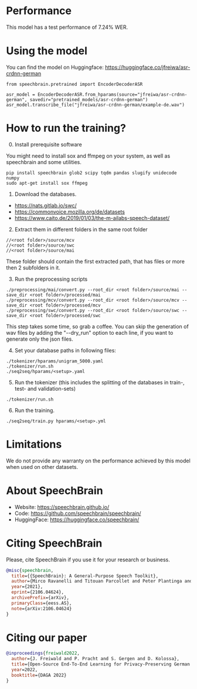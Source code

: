 # Performance

This model has a test performance of 7.24% WER.


# Using the model
You can find the model on Huggingface:
https://huggingface.co/jfreiwa/asr-crdnn-german


```
from speechbrain.pretrained import EncoderDecoderASR

asr_model = EncoderDecoderASR.from_hparams(source="jfreiwa/asr-crdnn-german", savedir="pretrained_models/asr-crdnn-german")
asr_model.transcribe_file("jfreiwa/asr-crdnn-german/example-de.wav")

```

# How to run the training?

0. Install prerequisite software

You might need to install sox and ffmpeg on your system, as well as speechbrain and some utilities.

```
pip install speechbrain glob2 scipy tqdm pandas slugify unidecode numpy
sudo apt-get install sox ffmpeg
```


1. Download the databases.

  - https://nats.gitlab.io/swc/
  - https://commonvoice.mozilla.org/de/datasets
  - https://www.caito.de/2019/01/03/the-m-ailabs-speech-dataset/

2. Extract them in different folders in the same root folder

```
//<root folder>/source/mcv
//<root folder>/source/swc
//<root folder>/source/mai
```
These folder should contain the first extracted path, that has files or more then 2 subfolders in it.

3. Run the preprocessing scripts


```
./preprocessing/mai/convert.py --root_dir <root folder>/source/mai --save_dir <root folder>/processed/mai
./preprocessing/mcv/convert.py --root_dir <root folder>/source/mcv --save_dir <root folder>/processed/mcv
./preprocessing/swc/convert.py --root_dir <root folder>/source/swc --save_dir <root folder>/processed/swc
```
This step takes some time, so grab a coffee. You can skip the generation of wav files by adding the "--dry_run" option to each line, if you want to generate only the json files.

4. Set your database paths in following files:
```
./tokenizer/hparams/unigram_5000.yaml
./tokenizer/run.sh
./seq2seq/hparams/<setup>.yaml
```

5. Run the tokenizer (this includes the splitting of the databases in train-, test- and validation-sets)
```
./tokenizer/run.sh
```

6. Run the training.

```
./seq2seq/train.py hparams/<setup>.yml
```

# Limitations
We do not provide any warranty on the performance achieved by this model when used on other datasets.

# **About SpeechBrain**
- Website: https://speechbrain.github.io/
- Code: https://github.com/speechbrain/speechbrain/
- HuggingFace: https://huggingface.co/speechbrain/

# **Citing SpeechBrain**
Please, cite SpeechBrain if you use it for your research or business.
```bibtex
@misc{speechbrain,
  title={{SpeechBrain}: A General-Purpose Speech Toolkit},
  author={Mirco Ravanelli and Titouan Parcollet and Peter Plantinga and Aku Rouhe and Samuele Cornell and Loren Lugosch and Cem Subakan and Nauman Dawalatabad and Abdelwahab Heba and Jianyuan Zhong and Ju-Chieh Chou and Sung-Lin Yeh and Szu-Wei Fu and Chien-Feng Liao and Elena Rastorgueva and François Grondin and William Aris and Hwidong Na and Yan Gao and Renato De Mori and Yoshua Bengio},
  year={2021},
  eprint={2106.04624},
  archivePrefix={arXiv},
  primaryClass={eess.AS},
  note={arXiv:2106.04624}
}
```

# **Citing our paper**
```bibtex
@inproceedings{freiwald2022,
  author={J. Freiwald and P. Pracht and S. Gergen and D. Kolossa},
  title={Open-Source End-To-End Learning for Privacy-Preserving German {ASR}},
  year=2022,
  booktitle={DAGA 2022}
}
```
